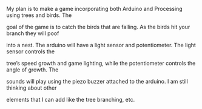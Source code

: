 My plan is to make a game incorporating both Arduino and Processing using trees and birds. The

goal of the game is to catch the birds that are falling. As the birds hit your branch they will poof 

into a nest. The arduino will have a light sensor and potentiometer. The light sensor controls the 

tree’s speed growth and game lighting, while the potentiometer controls the angle of growth. The 

sounds will play using the piezo buzzer attached to the arduino. I am still thinking about other 

elements that I can add like the tree branching, etc.
